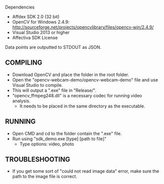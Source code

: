 Dependencies

- Affdex SDK 2.0 (32 bit)
- OpenCV for Windows 2.4.9: http://sourceforge.net/projects/opencvlibrary/files/opencv-win/2.4.9/
- Visual Studio 2013 or higher
- Affectiva SDK License

Data points are outputted to STDOUT as JSON.



COMPILING
---------

- Download OpenCV and place the folder in the root folder.
- Open the "opencv-webcam-demo/opencv-webcam-demo" file and use Visual Studio to compile.
- This will output a ".exe" file in "Release/".
- "opencv_ffmpeg248.dll" is a necessary codec for running video analysis.
	- It needs to be placed in the same directory as the executable.


RUNNING
-------

- Open CMD and cd to the folder contain the ".exe" file.
- Run using "sdk_demo.exe [type] [path to file]"
	- Type options: video, photo

TROUBLESHOOTING
---------------

- If you get some sort of "could not read image data" error, make sure the path to the image file is correct.